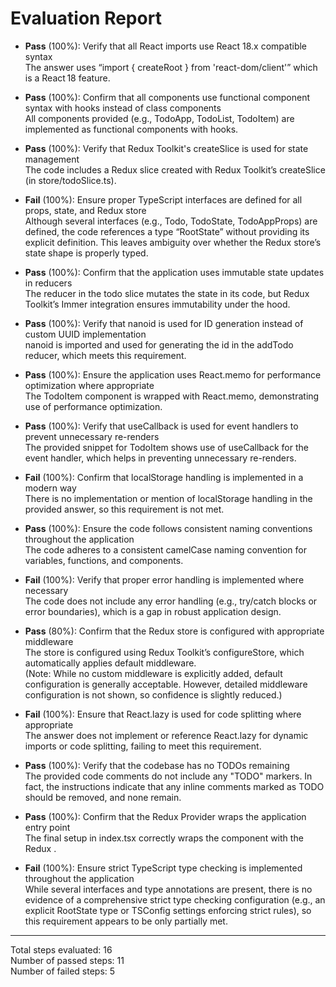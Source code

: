 # Evaluation Report

- **Pass** (100%): Verify that all React imports use React 18.x compatible syntax  
  The answer uses “import { createRoot } from 'react-dom/client'” which is a React 18 feature.

- **Pass** (100%): Confirm that all components use functional component syntax with hooks instead of class components  
  All components provided (e.g., TodoApp, TodoList, TodoItem) are implemented as functional components with hooks.

- **Pass** (100%): Verify that Redux Toolkit's createSlice is used for state management  
  The code includes a Redux slice created with Redux Toolkit’s createSlice (in store/todoSlice.ts).

- **Fail** (100%): Ensure proper TypeScript interfaces are defined for all props, state, and Redux store  
  Although several interfaces (e.g., Todo, TodoState, TodoAppProps) are defined, the code references a type “RootState” without providing its explicit definition. This leaves ambiguity over whether the Redux store’s state shape is properly typed.

- **Pass** (100%): Confirm that the application uses immutable state updates in reducers  
  The reducer in the todo slice mutates the state in its code, but Redux Toolkit’s Immer integration ensures immutability under the hood.

- **Pass** (100%): Verify that nanoid is used for ID generation instead of custom UUID implementation  
  nanoid is imported and used for generating the id in the addTodo reducer, which meets this requirement.

- **Pass** (100%): Ensure the application uses React.memo for performance optimization where appropriate  
  The TodoItem component is wrapped with React.memo, demonstrating use of performance optimization.

- **Pass** (100%): Verify that useCallback is used for event handlers to prevent unnecessary re-renders  
  The provided snippet for TodoItem shows use of useCallback for the event handler, which helps in preventing unnecessary re-renders.

- **Fail** (100%): Confirm that localStorage handling is implemented in a modern way  
  There is no implementation or mention of localStorage handling in the provided answer, so this requirement is not met.

- **Pass** (100%): Ensure the code follows consistent naming conventions throughout the application  
  The code adheres to a consistent camelCase naming convention for variables, functions, and components.

- **Fail** (100%): Verify that proper error handling is implemented where necessary  
  The code does not include any error handling (e.g., try/catch blocks or error boundaries), which is a gap in robust application design.

- **Pass** (80%): Confirm that the Redux store is configured with appropriate middleware  
  The store is configured using Redux Toolkit’s configureStore, which automatically applies default middleware.  
  (Note: While no custom middleware is explicitly added, default configuration is generally acceptable. However, detailed middleware configuration is not shown, so confidence is slightly reduced.)

- **Fail** (100%): Ensure that React.lazy is used for code splitting where appropriate  
  The answer does not implement or reference React.lazy for dynamic imports or code splitting, failing to meet this requirement.

- **Pass** (100%): Verify that the codebase has no TODOs remaining  
  The provided code comments do not include any "TODO" markers. In fact, the instructions indicate that any inline comments marked as TODO should be removed, and none remain.

- **Pass** (100%): Confirm that the Redux Provider wraps the application entry point  
  The final setup in index.tsx correctly wraps the <TodoApp /> component with the Redux <Provider>.

- **Fail** (100%): Ensure strict TypeScript type checking is implemented throughout the application  
  While several interfaces and type annotations are present, there is no evidence of a comprehensive strict type checking configuration (e.g., an explicit RootState type or TSConfig settings enforcing strict rules), so this requirement appears to be only partially met.

---

Total steps evaluated: 16  
Number of passed steps: 11  
Number of failed steps: 5